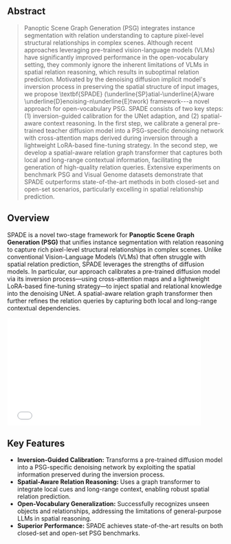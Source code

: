 ## Abstract

>Panoptic Scene Graph Generation (PSG) integrates instance segmentation with relation understanding to capture pixel-level structural relationships in complex scenes. Although recent approaches leveraging pre-trained vision-language models (VLMs) have significantly improved performance in the open-vocabulary setting, they commonly ignore the  inherent limitations of VLMs in spatial relation reasoning, which results in suboptimal relation prediction. Motivated by the denoising diffusion implicit model's inversion process in preserving the spatial structure of input images, we propose \textbf{SPADE} (\underline{SP}atial-\underline{A}ware \underline{D}enoising-n\underline{E}twork) framework---a novel approach for open-vocabulary PSG. SPADE consists of two key steps: (1) inversion-guided calibration for the UNet adaption, and (2) spatial-aware context reasoning. In the first step, we calibrate a general pre-trained teacher diffusion model into a PSG-specific denoising network with cross-attention maps derived during inversion through a lightweight LoRA-based fine-tuning strategy. In the second step, we develop a spatial-aware relation graph transformer that captures both local and long-range contextual information, facilitating the generation of high-quality relation queries. Extensive experiments on benchmark PSG and Visual Genome datasets demonstrate that SPADE outperforms state-of-the-art methods in both closed-set and open-set scenarios, particularly excelling in spatial relationship prediction.


## Overview

SPADE is a novel two-stage framework for **Panoptic Scene Graph Generation (PSG)** that unifies instance segmentation with relation reasoning to capture rich pixel-level structural relationships in complex scenes. Unlike conventional Vision-Language Models (VLMs) that often struggle with spatial relation prediction, SPADE leverages the strengths of diffusion models. In particular, our approach calibrates a pre-trained diffusion model via its inversion process—using cross-attention maps and a lightweight LoRA-based fine-tuning strategy—to inject spatial and relational knowledge into the denoising UNet. A spatial-aware relation graph transformer then further refines the relation queries by capturing both local and long-range contextual dependencies.

<embed src="Figure/model.pdf" type="application/pdf" width="450" height="250">


## Key Features

- **Inversion-Guided Calibration:** Transforms a pre-trained diffusion model into a PSG-specific denoising network by exploiting the spatial information preserved during the inversion process.
- **Spatial-Aware Relation Reasoning:** Uses a graph transformer to integrate local cues and long-range context, enabling robust spatial relation prediction.
- **Open-Vocabulary Generalization:** Successfully recognizes unseen objects and relationships, addressing the limitations of general-purpose LLMs in spatial reasoning.
- **Superior Performance:** SPADE achieves state-of-the-art results on both closed-set and open-set PSG benchmarks.






